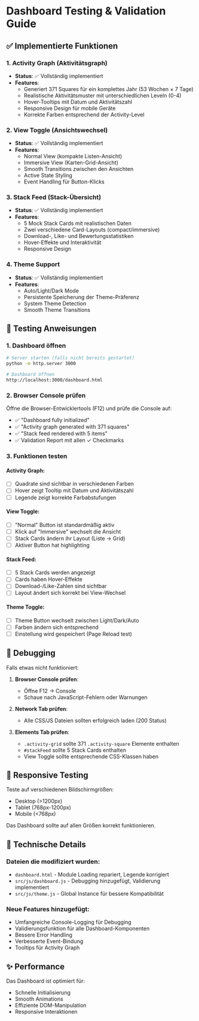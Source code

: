 # Dashboard Testing & Validation Guide

## ✅ Implementierte Funktionen

### 1. Activity Graph (Aktivitätsgraph)
- **Status**: ✅ Vollständig implementiert
- **Features**:
  - Generiert 371 Squares für ein komplettes Jahr (53 Wochen × 7 Tage)
  - Realistische Aktivitätsmuster mit unterschiedlichen Leveln (0-4)
  - Hover-Tooltips mit Datum und Aktivitätszahl
  - Responsive Design für mobile Geräte
  - Korrekte Farben entsprechend der Activity-Level

### 2. View Toggle (Ansichtswechsel)
- **Status**: ✅ Vollständig implementiert
- **Features**:
  - Normal View (kompakte Listen-Ansicht)
  - Immersive View (Karten-Grid-Ansicht)
  - Smooth Transitions zwischen den Ansichten
  - Active State Styling
  - Event Handling für Button-Klicks

### 3. Stack Feed (Stack-Übersicht)
- **Status**: ✅ Vollständig implementiert
- **Features**:
  - 5 Mock Stack Cards mit realistischen Daten
  - Zwei verschiedene Card-Layouts (compact/immersive)
  - Download-, Like- und Bewertungsstatistiken
  - Hover-Effekte und Interaktivität
  - Responsive Design

### 4. Theme Support
- **Status**: ✅ Vollständig implementiert
- **Features**:
  - Auto/Light/Dark Mode
  - Persistente Speicherung der Theme-Präferenz
  - System Theme Detection
  - Smooth Theme Transitions

## 🧪 Testing Anweisungen

### 1. Dashboard öffnen
```bash
# Server starten (falls nicht bereits gestartet)
python -m http.server 3000

# Dashboard öffnen
http://localhost:3000/dashboard.html
```

### 2. Browser Console prüfen
Öffne die Browser-Entwicklertools (F12) und prüfe die Console auf:
- ✅ "Dashboard fully initialized"
- ✅ "Activity graph generated with 371 squares" 
- ✅ "Stack feed rendered with 5 items"
- ✅ Validation Report mit allen ✓ Checkmarks

### 3. Funktionen testen

#### Activity Graph:
- [ ] Quadrate sind sichtbar in verschiedenen Farben
- [ ] Hover zeigt Tooltip mit Datum und Aktivitätszahl
- [ ] Legende zeigt korrekte Farbabstufungen

#### View Toggle:
- [ ] "Normal" Button ist standardmäßig aktiv
- [ ] Klick auf "Immersive" wechselt die Ansicht
- [ ] Stack Cards ändern ihr Layout (Liste → Grid)
- [ ] Aktiver Button hat highlighting

#### Stack Feed:
- [ ] 5 Stack Cards werden angezeigt
- [ ] Cards haben Hover-Effekte
- [ ] Download-/Like-Zahlen sind sichtbar
- [ ] Layout ändert sich korrekt bei View-Wechsel

#### Theme Toggle:
- [ ] Theme Button wechselt zwischen Light/Dark/Auto
- [ ] Farben ändern sich entsprechend
- [ ] Einstellung wird gespeichert (Page Reload test)

## 🐛 Debugging

Falls etwas nicht funktioniert:

1. **Browser Console prüfen**:
   - Öffne F12 → Console
   - Schaue nach JavaScript-Fehlern oder Warnungen

2. **Network Tab prüfen**:
   - Alle CSS/JS Dateien sollten erfolgreich laden (200 Status)

3. **Elements Tab prüfen**:
   - `.activity-grid` sollte 371 `.activity-square` Elemente enthalten
   - `#stackFeed` sollte 5 Stack Cards enthalten
   - View Toggle sollte entsprechende CSS-Klassen haben

## 📱 Responsive Testing

Teste auf verschiedenen Bildschirmgrößen:
- Desktop (>1200px)
- Tablet (768px-1200px)
- Mobile (<768px)

Das Dashboard sollte auf allen Größen korrekt funktionieren.

## 🔧 Technische Details

### Dateien die modifiziert wurden:
- `dashboard.html` - Module Loading repariert, Legende korrigiert
- `src/js/dashboard.js` - Debugging hinzugefügt, Validierung implementiert
- `src/js/theme.js` - Global Instance für bessere Kompatibilität

### Neue Features hinzugefügt:
- Umfangreiche Console-Logging für Debugging
- Validierungsfunktion für alle Dashboard-Komponenten
- Bessere Error Handling
- Verbesserte Event-Bindung
- Tooltips für Activity Graph

## ✨ Performance

Das Dashboard ist optimiert für:
- Schnelle Initialisierung
- Smooth Animations
- Effiziente DOM-Manipulation
- Responsive Interaktionen